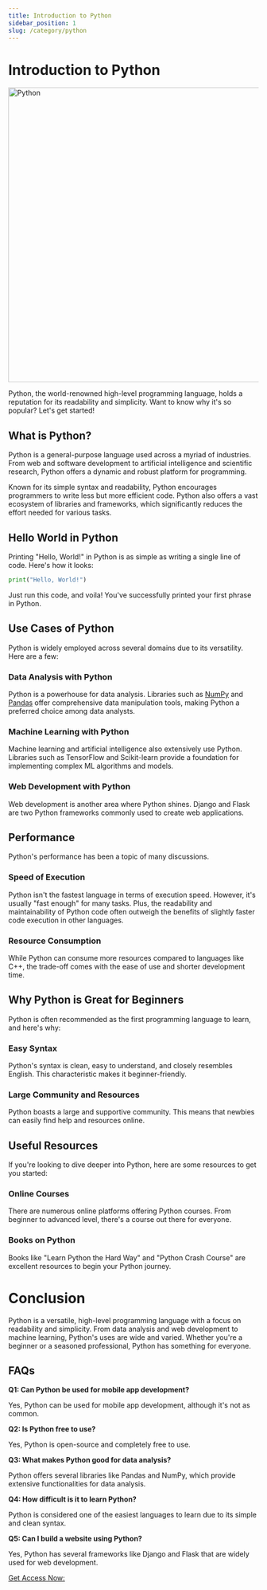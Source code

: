 ```yaml
---
title: Introduction to Python
sidebar_position: 1
slug: /category/python
---
```



# Introduction to Python
<img src="/python.svg" alt="Python" width="592"/>


Python, the world-renowned high-level programming language, holds a reputation for its readability and simplicity. Want to know why it's so popular? Let's get started!

## What is Python?

Python is a general-purpose language used across a myriad of industries. From web and software development to artificial intelligence and scientific research, Python offers a dynamic and robust platform for programming.

Known for its simple syntax and readability, Python encourages programmers to write less but more efficient code. Python also offers a vast ecosystem of libraries and frameworks, which significantly reduces the effort needed for various tasks.

## Hello World in Python

Printing "Hello, World!" in Python is as simple as writing a single line of code. Here's how it looks:

```python
print("Hello, World!")
```

Just run this code, and voila! You've successfully printed your first phrase in Python.

## Use Cases of Python

Python is widely employed across several domains due to its versatility. Here are a few:

### Data Analysis with Python

Python is a powerhouse for data analysis. Libraries such as [NumPy](/python/numpy) and [Pandas](/python/pandas) offer comprehensive data manipulation tools, making Python a preferred choice among data analysts.

### Machine Learning with Python

Machine learning and artificial intelligence also extensively use Python. Libraries such as TensorFlow and Scikit-learn provide a foundation for implementing complex ML algorithms and models.

### Web Development with Python

Web development is another area where Python shines. Django and Flask are two Python frameworks commonly used to create web applications.

## Performance

Python's performance has been a topic of many discussions.

### Speed of Execution

Python isn't the fastest language in terms of execution speed. However, it's usually "fast enough" for many tasks. Plus, the readability and maintainability of Python code often outweigh the benefits of slightly faster code execution in other languages.

### Resource Consumption

While Python can consume more resources compared to languages like C++, the trade-off comes with the ease of use and shorter development time.

## Why Python is Great for Beginners

Python is often recommended as the first programming language to learn, and here's why:

### Easy Syntax

Python's syntax is clean, easy to understand, and closely resembles English. This characteristic makes it beginner-friendly.

### Large Community and Resources

Python boasts a large and supportive community. This means that newbies can easily find help and resources online.

## Useful Resources

If you're looking to dive deeper into Python, here are some resources to get you started:

### Online Courses

There are numerous online platforms offering Python courses. From beginner to advanced level, there's a course out there for everyone.



### Books on Python

Books like "Learn Python the Hard Way" and "Python Crash Course" are excellent resources to begin your Python journey.

# Conclusion

Python is a versatile, high-level programming language with a focus on readability and simplicity. From data analysis and web development to machine learning, Python's uses are wide and varied. Whether you're a beginner or a seasoned professional, Python has something for everyone.

## FAQs

**Q1: Can Python be used for mobile app development?**

Yes, Python can be used for mobile app development, although it's not as common.

**Q2: Is Python free to use?**

Yes, Python is open-source and completely free to use.

**Q3: What makes Python good for data analysis?**

Python offers several libraries like Pandas and NumPy, which provide extensive functionalities for data analysis.

**Q4: How difficult is it to learn Python?**

Python is considered one of the easiest languages to learn due to its simple and clean syntax.

**Q5: Can I build a website using Python?**

Yes, Python has several frameworks like Django and Flask that are widely used for web development.

[Get Access Now:](https://bit.ly/J_Umma)
